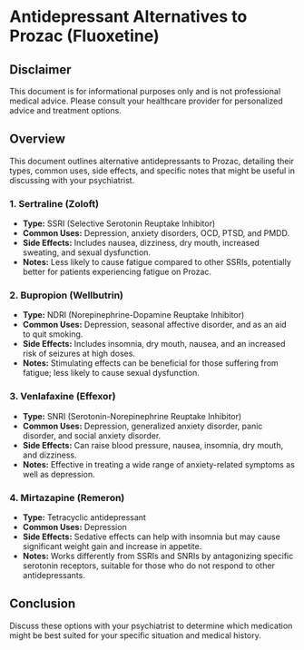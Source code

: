 # Antidepressant Alternatives to Prozac (Fluoxetine)

## Disclaimer
This document is for informational purposes only and is not professional medical advice. Please consult your healthcare provider for personalized advice and treatment options.

## Overview
This document outlines alternative antidepressants to Prozac, detailing their types, common uses, side effects, and specific notes that might be useful in discussing with your psychiatrist.

### 1. Sertraline (Zoloft)
- **Type:** SSRI (Selective Serotonin Reuptake Inhibitor)
- **Common Uses:** Depression, anxiety disorders, OCD, PTSD, and PMDD.
- **Side Effects:** Includes nausea, dizziness, dry mouth, increased sweating, and sexual dysfunction.
- **Notes:** Less likely to cause fatigue compared to other SSRIs, potentially better for patients experiencing fatigue on Prozac.

### 2. Bupropion (Wellbutrin)
- **Type:** NDRI (Norepinephrine-Dopamine Reuptake Inhibitor)
- **Common Uses:** Depression, seasonal affective disorder, and as an aid to quit smoking.
- **Side Effects:** Includes insomnia, dry mouth, nausea, and an increased risk of seizures at high doses.
- **Notes:** Stimulating effects can be beneficial for those suffering from fatigue; less likely to cause sexual dysfunction.

### 3. Venlafaxine (Effexor)
- **Type:** SNRI (Serotonin-Norepinephrine Reuptake Inhibitor)
- **Common Uses:** Depression, generalized anxiety disorder, panic disorder, and social anxiety disorder.
- **Side Effects:** Can raise blood pressure, nausea, insomnia, dry mouth, and dizziness.
- **Notes:** Effective in treating a wide range of anxiety-related symptoms as well as depression.

### 4. Mirtazapine (Remeron)
- **Type:** Tetracyclic antidepressant
- **Common Uses:** Depression
- **Side Effects:** Sedative effects can help with insomnia but may cause significant weight gain and increase in appetite.
- **Notes:** Works differently from SSRIs and SNRIs by antagonizing specific serotonin receptors, suitable for those who do not respond to other antidepressants.

## Conclusion
Discuss these options with your psychiatrist to determine which medication might be best suited for your specific situation and medical history.